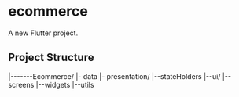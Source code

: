 # ecommerce

A new Flutter project.

## Project Structure

|-------Ecommerce/
        |- data
        |- presentation/
           |--stateHolders
           |--ui/
              |--screens
              |--widgets
              |--utils
